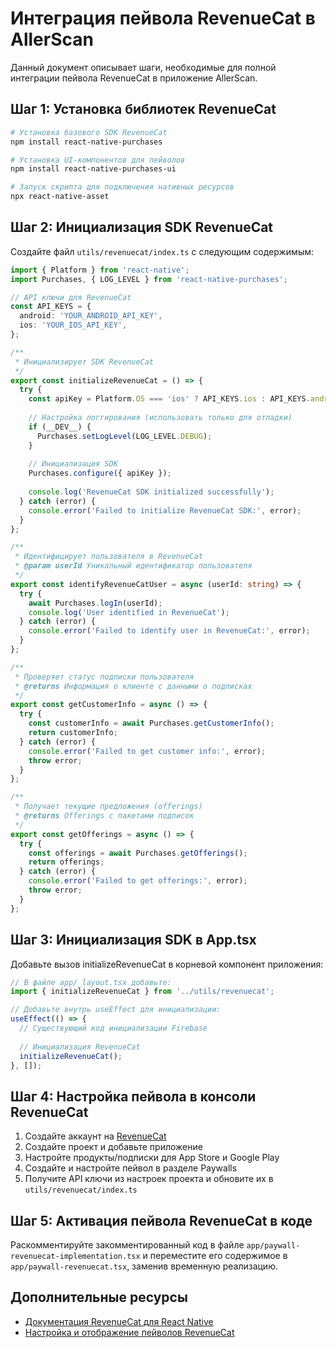 # Интеграция пейвола RevenueCat в AllerScan

Данный документ описывает шаги, необходимые для полной интеграции пейвола RevenueCat в приложение AllerScan.

## Шаг 1: Установка библиотек RevenueCat

```bash
# Установка базового SDK RevenueCat
npm install react-native-purchases

# Установка UI-компонентов для пейволов
npm install react-native-purchases-ui

# Запуск скрипта для подключения нативных ресурсов
npx react-native-asset
```

## Шаг 2: Инициализация SDK RevenueCat

Создайте файл `utils/revenuecat/index.ts` с следующим содержимым:

```typescript
import { Platform } from 'react-native';
import Purchases, { LOG_LEVEL } from 'react-native-purchases';

// API ключи для RevenueCat
const API_KEYS = {
  android: 'YOUR_ANDROID_API_KEY',
  ios: 'YOUR_IOS_API_KEY',
};

/**
 * Инициализирует SDK RevenueCat
 */
export const initializeRevenueCat = () => {
  try {
    const apiKey = Platform.OS === 'ios' ? API_KEYS.ios : API_KEYS.android;
    
    // Настройка логгирования (использовать только для отладки)
    if (__DEV__) {
      Purchases.setLogLevel(LOG_LEVEL.DEBUG);
    }
    
    // Инициализация SDK
    Purchases.configure({ apiKey });
    
    console.log('RevenueCat SDK initialized successfully');
  } catch (error) {
    console.error('Failed to initialize RevenueCat SDK:', error);
  }
};

/**
 * Идентифицирует пользователя в RevenueCat
 * @param userId Уникальный идентификатор пользователя
 */
export const identifyRevenueCatUser = async (userId: string) => {
  try {
    await Purchases.logIn(userId);
    console.log('User identified in RevenueCat');
  } catch (error) {
    console.error('Failed to identify user in RevenueCat:', error);
  }
};

/**
 * Проверяет статус подписки пользователя
 * @returns Информация о клиенте с данными о подписках
 */
export const getCustomerInfo = async () => {
  try {
    const customerInfo = await Purchases.getCustomerInfo();
    return customerInfo;
  } catch (error) {
    console.error('Failed to get customer info:', error);
    throw error;
  }
};

/**
 * Получает текущие предложения (offerings)
 * @returns Offerings с пакетами подписок
 */
export const getOfferings = async () => {
  try {
    const offerings = await Purchases.getOfferings();
    return offerings;
  } catch (error) {
    console.error('Failed to get offerings:', error);
    throw error;
  }
};
```

## Шаг 3: Инициализация SDK в App.tsx

Добавьте вызов initializeRevenueCat в корневой компонент приложения:

```typescript
// В файле app/_layout.tsx добавьте:
import { initializeRevenueCat } from '../utils/revenuecat';

// Добавьте внутрь useEffect для инициализации:
useEffect(() => {
  // Существующий код инициализации Firebase
  
  // Инициализация RevenueCat
  initializeRevenueCat();
}, []);
```

## Шаг 4: Настройка пейвола в консоли RevenueCat

1. Создайте аккаунт на [RevenueCat](https://revenuecat.com/)
2. Создайте проект и добавьте приложение
3. Настройте продукты/подписки для App Store и Google Play
4. Создайте и настройте пейвол в разделе Paywalls
5. Получите API ключи из настроек проекта и обновите их в `utils/revenuecat/index.ts`

## Шаг 5: Активация пейвола RevenueCat в коде

Раскомментируйте закомментированный код в файле `app/paywall-revenuecat-implementation.tsx` и переместите его содержимое в `app/paywall-revenuecat.tsx`, заменив временную реализацию.

## Дополнительные ресурсы

- [Документация RevenueCat для React Native](https://revenuecat.com/docs/reactnative)
- [Настройка и отображение пейволов RevenueCat](https://revenuecat.com/docs/tools/paywalls/displaying-paywalls) 